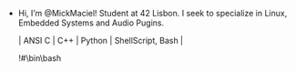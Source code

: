 -  Hi, I’m @MickMaciel!
   Student at 42 Lisbon. 
   I seek to specialize in Linux, Embedded Systems and Audio Pugins.
  
   | ANSI C | C++ | Python | ShellScript, Bash |

   !#\bin\bash
  



<!---
MickMaciel/MickMaciel is a ✨ special ✨ repository because its `README.md` (this file) appears on your GitHub profile.
You can click the Preview link to take a look at your changes.
--->
